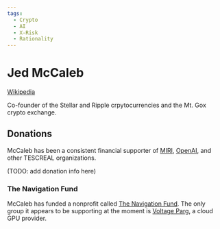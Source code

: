 ```yaml
---
tags:
  - Crypto
  - AI
  - X-Risk
  - Rationality
---
```

# Jed McCaleb

[Wikipedia](https://en.wikipedia.org/wiki/Jed_McCaleb)

Co-founder of the Stellar and Ripple crpytocurrencies and the Mt. Gox crypto exchange.

## Donations

McCaleb has been a consistent financial supporter of [MIRI](../Cartography/Lesser%20Wrongia/MIRI.md), [OpenAI](../Cartography/Technomundistan-Technophilistan/OpenAI.md), and other TESCREAL organizations.

(TODO: add donation info here)

### The Navigation Fund

McCaleb has funded a nonprofit called [The Navigation Fund](https://www.navigation.org). The only group it appears to be supporting at the moment is [Voltage Parg](https://www.voltagepark.com/), a cloud GPU provider.
